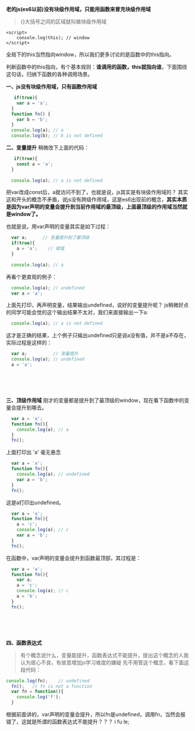 **老的js(es6以前)没有块级作用域，只能用函数来冒充块级作用域**
> {}大括号之间的区域就叫做块级作用域

    <script>
	    console.log(this); // window
    </script>

全局下的this当然指向window，所以我们更多讨论的是函数中的this指向。

判断函数中的this指向，有个基本规则：**谁调用的函数，this就指向谁**，下面围绕这句话，归纳下函数的各种调用场景。

**一、js没有块级作用域，只有函数作用域**
```javascript
   if(true){
    var a = 'a';
  }
  function fn() {
    var b = 'b';
  }
  console.log(a); // a
  console.log(b); // b is not defined
```

**二、变量提升**
稍微改下上面的代码：
```javascript
   if(true){
    const a = 'a';
  }
  
  console.log(a); // a is not defined
```

把var改成const后，a就访问不到了，也就是说，js其实是有块级作用域的？
其实这和开头的概念不矛盾，说js没有跨级作用域，这是es6出现前的概念，**其实本质是因为var声明的变量会提升到当前作用域的最顶级，上面最顶级的作用域当然就是window了。**

也就是说，用var声明的变量其实是如下过程：
```javascript
  var a;      // 变量提升到了最顶级
  if(true){
    a = 'a';    // 赋值
  }
  
  console.log(a); // a
```


再看个更直观的例子：
```javascript
  console.log(a); // undefined
  var a = 'a';
```

上面先打印，再声明变量，结果输出undefined，说好的变量提升呢？
js稍微好点的同学可能会觉的这个输出结果不太对，我们来直接输出一下a:
```javascript
  console.log(a); // a is not defined
```
这才是正确的结果，上个例子只输出undefined只是说a没有值，并不是a不存在，实际过程是这样的：
```javascript
  var a;          // 变量提升
  console.log(a); // undefined
  a = 'a';
```
<br /><br /><br />

**三、顶级作用域**
刚才的变量都是提升到了最顶级的window，现在看下函数中的变量会提升到哪去。
```javascript
  var a = 'a';
  function fn(){
    console.log(a); // a
  }
  fn();
```
上面打印出 'a' 毫无悬念

```javascript
  var a = 'a';
  function fn(){
    console.log(a); // undefined
    var a = 'b';
  }
  fn();
```
这是a打印出undefined。

```javascript
  var a = 'a';
  function fn(){
    a = 'c';
    console.log(a); // c
    var a = 'b';
  }
  fn();
```

在函数中，var声明的变量会提升到函数最顶部，其过程是：
```javascript
  var a = 'a';
  function fn(){
    var a;
    a = 'c';
    console.log(a); // c
    a = 'b';
  }
  fn();
  ```

  <br /><br /><br />

**四、函数表达式**
>有个概念说什么，变量能提升，函数表达式不能提升，提出这个概念的人我认为居心不良，有故意增加js学习难度的嫌疑
先不用管这个概念，看下面这段代码：
```javascript
console.log(fn);    // undefined
  fn();   // fn is not a function
  var fn = function(){
    console.log('f');
  }
```
根据前面讲的，var声明的变量会提升，所以fn是undefined，调用fn，当然会报错了，这就是所谓的函数表达式不能提升？？？  i fu le;